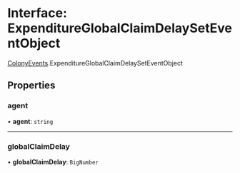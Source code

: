 # Interface: ExpenditureGlobalClaimDelaySetEventObject

[ColonyEvents](../modules/ColonyEvents.md).ExpenditureGlobalClaimDelaySetEventObject

## Properties

### agent

• **agent**: `string`

___

### globalClaimDelay

• **globalClaimDelay**: `BigNumber`
